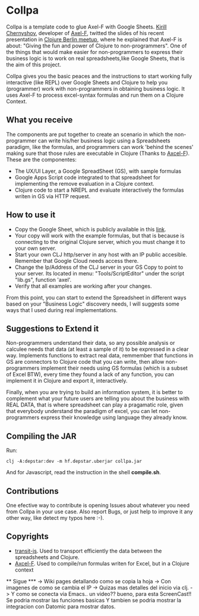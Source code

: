 Collpa
=======
Collpa is a template code to glue Axel-F with Google Sheets. [Kirill Chernyshov](https://twitter.com/DeLaGuardo/status/1063002155819458560), developer of [ Axel-F](https://github.com/xapix-io/axel-f), twitted the slides of his recent presentation in [Clojure Berlin meetup](https://www.meetup.com/es-ES/Clojure-Berlin/), where he explained that Axel-F is about: "Giving the fun and power of Clojure to non-programmers". One of the things that would make easier for non-programmers to express their business logic is to work on real spreadsheets,like Google Sheets, that is the aim of this project.

Collpa gives you the basic peaces and the instructions to start working fully interactive (like REPL) over Google Sheets and Clojure to help you (programmer) work with non-programmers in obtaining business logic. It uses Axel-F to process excel-syntax formulas and run them on a Clojure Context.

What you receive
----------------
The components are put together to create an scenario in which the non-programmer can write his/her business logic using a Spreadsheets paradigm, like the formulas, and programmers can work 'behind the scenes' making sure that those rules are executable in Clojure (Thanks to [Axcel-F](https://github.com/xapix-io/axel-f)). These are the componentes:

* The UX/UI Layer, a Google SpreadSheet (GS), with sample formulas
* Google Apps Script code integrated to that spreadsheet for implementing the remove evaluation in a Clojure context.
* Clojure code to start a NREPL and evaluate interactively the formulas writen in GS via HTTP request.

How to use it
-------------
* Copy the Google Sheet, which is publicly available in this [link](https://docs.google.com/spreadsheets/d/1cr32JWrjfCDDeASVIVoLEmuD0QGOqspcrDgMRJE6JRo/edit#gid=0).
* Your copy will work with the example formulas, but that is because is connecting to the original Clojure server, which you must change it to your own server.
* Start your own CLJ http/server in any host with an IP public accesible. Remember that Google  Cloud  needs access there.
* Change the Ip/Address of the CLJ server in your GS Copy to point to your server. Its located in menu: "Tools/ScriptEditor" under the script "lib.gs", function 'axel'.
* Verify that all examples are working after your changes.

From this point, you can start to extend the Spreadsheet in different ways based on your "Business Logic" discovery needs, I will suggests some ways that I used during real implementations.

Suggestions to Extend it
-------------------------
Non-programmers understand their data, so any possible analysis or calculee needs that data (at least a sample of it) to be expressed in a clear way. Implements functions to extract real data, remmember that functions in GS are connectors to Clojure code that you can write, then allow non-programmers implement their needs using GS formulas (which is a subset of Excel BTW), every time they found a lack of any function, you can implement it in Clojure and export it, interactively.

Finally, when you are trying to build an information system, it is better to complement what your future users are telling you about the business with REAL DATA, that is where spreadsheet can play a pragamatic role, given that everybody understand the paradigm of excel, you can let non-programmers express their knowledge using language  they already know.

Compiling the JAR
----------------
Run:

	clj -A:depstar:dev -m hf.depstar.uberjar collpa.jar
	
     
And for Javascript, read the instruction in the shell __compile.sh__. 


Contributions
-------------
One efective way to contribute is opening Issues about whatever you need from Collpa in your use case. Also report Bugs, or just help to improve it any other way, like detect my typos here :-).

Copyrights
----------
* [transit-js](https://github.com/cognitect/transit-js). Used to transport efficiently the data between the spreadsheets and Clojure.
* [Axcel-F](https://github.com/xapix-io/axel-f). Used to compile/run formulas writen for Excel, but in a Clojure context


** Sigue ***
 -> Wiki pages detallando como se copia la hoja
 -> Con imagenes de como se cambia el IP
 -> Quizas mas detalles del inicio via clj.
 -> Y como se conecta via Emacs.. un video?? bueno, para esta
    ScreenCast!!  Se podria mostrar las funciones basicas
    Y tambien se podria mostrar la integracion con Datomic para
    mostrar datos.
    
